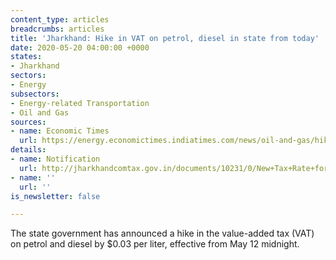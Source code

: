 ```yaml
---
content_type: articles
breadcrumbs: articles
title: 'Jharkhand: Hike in VAT on petrol, diesel in state from today'
date: 2020-05-20 04:00:00 +0000
states:
- Jharkhand
sectors:
- Energy
subsectors:
- Energy-related Transportation
- Oil and Gas
sources:
- name: Economic Times
  url: https://energy.economictimes.indiatimes.com/news/oil-and-gas/hike-in-vat-on-petrol-diesel-in-state-from-today/75712785
details:
- name: Notification
  url: http://jharkhandcomtax.gov.in/documents/10231/0/New+Tax+Rate+for+Diesel+and+Petrol/061b3be7-c21b-489a-83dd-e1101e9bd211
- name: ''
  url: ''
is_newsletter: false

---
```

The state government has announced a hike in the value-added tax (VAT) on petrol and diesel by $0.03 per liter, effective from May 12 midnight.
